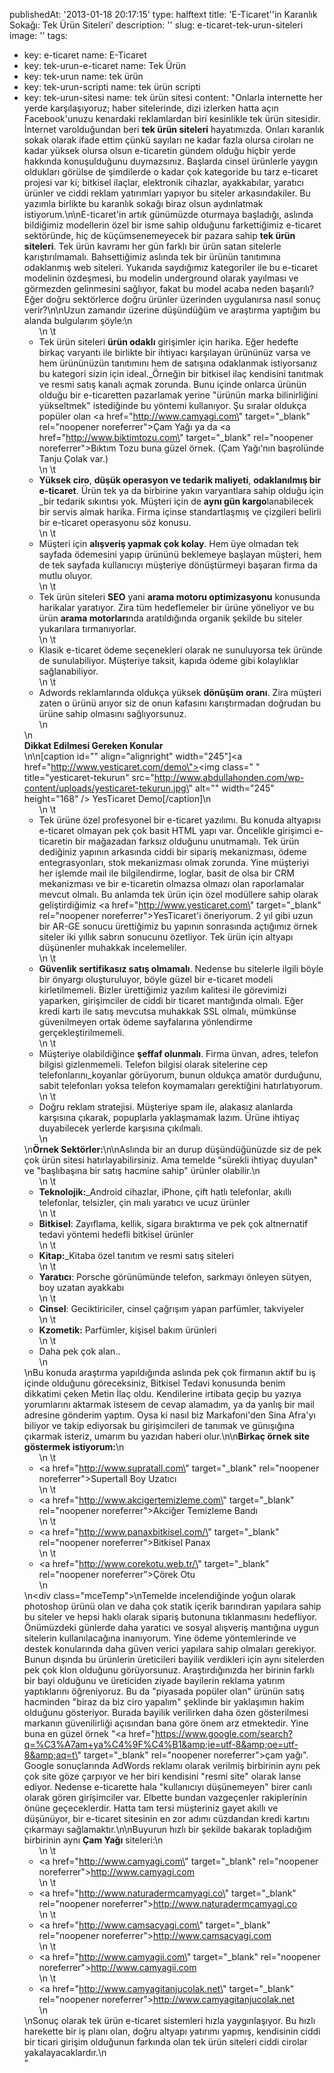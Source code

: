 publishedAt: '2013-01-18 20:17:15'
type: halftext
title: 'E-Ticaret''in Karanlık Sokağı: Tek Ürün Siteleri'
description: ''
slug: e-ticaret-tek-urun-siteleri
image: ''
tags:
  - key: e-ticaret
    name: E-Ticaret
  - key: tek-urun-e-ticaret
    name: Tek Ürün
  - key: tek-urun
    name: tek ürün
  - key: tek-urun-scripti
    name: tek ürün scripti
  - key: tek-urun-sitesi
    name: tek ürün sitesi
content: "Onlarla internette her yerde karşılaşıyoruz; haber sitelerinde, dizi izlerken hatta açın Facebook'unuzu kenardaki reklamlardan biri kesinlikle tek ürün sitesidir. İnternet varolduğundan beri <strong>tek ürün siteleri</strong> hayatımızda. Onları karanlık sokak olarak ifade ettim çünkü sayıları ne kadar fazla olursa ciroları ne kadar yüksek olursa olsun e-ticaretin gündem olduğu hiçbir yerde hakkında konuşulduğunu duymazsınız. Başlarda cinsel ürünlerle yaygın oldukları görülse de şimdilerde o kadar çok kategoride bu tarz e-ticaret projesi var ki; bitkisel ilaçlar, elektronik cihazlar, ayakkabılar, yaratıcı ürünler ve ciddi reklam yatırımları yapıyor bu siteler arkasındakiler. Bu yazımla birlikte bu karanlık sokağı biraz olsun aydınlatmak istiyorum.\n\nE-ticaret'in artık günümüzde oturmaya başladığı, aslında bildiğimiz modellerin özel bir isme sahip olduğunu farkettiğimiz e-ticaret sektöründe, hiç de küçümsenemeyecek bir pazara sahip <strong>tek ürün siteleri</strong>. Tek ürün kavramı her gün farklı bir ürün satan sitelerle karıştırılmamalı. Bahsettiğimiz aslında tek bir ürünün tanıtımına odaklanmış web siteleri. Yukarıda saydığımız kategoriler ile bu e-ticaret modelinin özdeşmesi, bu modelin underground olarak yayılması ve görmezden gelinmesini sağlıyor, fakat bu model acaba neden başarılı? Eğer doğru sektörlerce doğru ürünler üzerinden uygulanırsa nasıl sonuç verir?\n\nUzun zamandır üzerine düşündüğüm ve araştırma yaptığım bu alanda bulgularım şöyle:\n<ul>\n \t<li>Tek ürün siteleri <strong>ürün odaklı</strong> girişimler için harika. Eğer hedefte birkaç varyantı ile birlikte bir ihtiyacı karşılayan ürününüz varsa ve hem ürününüzün tanıtımını hem de satışına odaklanmak istiyorsanız bu kategori sizin için ideal.\_Örneğin bir bitkisel ilaç kendisini tanıtmak ve resmi satış kanalı açmak zorunda. Bunu içinde onlarca ürünün olduğu bir e-ticaretten pazarlamak yerine \"ürünün marka bilinirliğini yükseltmek\" istediğinde bu yöntemi kullanıyor. Şu sıralar oldukça popüler olan <a href=\"http://www.camyagi.com\" target=\"_blank\" rel=\"noopener noreferrer\">Çam Yağı</a> ya da <a href=\"http://www.biktimtozu.com\" target=\"_blank\" rel=\"noopener noreferrer\">Bıktım Tozu</a> buna güzel örnek. (Çam Yağı'nın başrolünde Tanju Çolak var.)</li>\n \t<li><strong>Yüksek ciro</strong>, <strong>düşük operasyon ve tedarik maliyeti</strong>, <strong>odaklanılmış bir e-ticaret</strong>. Ürün tek ya da birbirine yakın varyantlara sahip olduğu için \_bir tedarik sıkıntısı yok. Müşteri için de <strong>aynı gün kargo</strong>lanabilecek bir servis almak harika. Firma içinse standartlaşmış ve çizgileri belirli bir e-ticaret operasyonu söz konusu.</li>\n \t<li>Müşteri için <strong>alışveriş yapmak çok kolay</strong>. Hem üye olmadan tek sayfada ödemesini yapıp ürününü beklemeye başlayan müşteri, hem de tek sayfada kullanıcıyı müşteriye dönüştürmeyi başaran firma da mutlu oluyor.</li>\n \t<li>Tek ürün siteleri <strong>SEO</strong> yani <strong>arama motoru optimizasyonu</strong> konusunda harikalar yaratıyor. Zira tüm hedeflemeler bir ürüne yöneliyor ve bu ürün <strong>arama motorları</strong>nda aratıldığında organik şekilde bu siteler yukarılara tırmanıyorlar.</li>\n \t<li>Klasik e-ticaret ödeme seçenekleri olarak ne sunuluyorsa tek üründe de sunulabiliyor. Müşteriye taksit, kapıda ödeme gibi kolaylıklar sağlanabiliyor.</li>\n \t<li>Adwords reklamlarında oldukça yüksek <strong>dönüşüm oranı</strong>. Zira müşteri zaten o ürünü arıyor siz de onun kafasını karıştırmadan doğrudan bu ürüne sahip olmasını sağlıyorsunuz.</li>\n</ul>\n<div><strong>Dikkat Edilmesi Gereken Konular</strong></div>\n\n[caption id=\"\" align=\"alignright\" width=\"245\"]<a href=\"http://www.yesticaret.com/demo\"><img class=\" \" title=\"yesticaret-tekurun\" src=\"http://www.abdullahonden.com/wp-content/uploads/yesticaret-tekurun.jpg\" alt=\"\" width=\"245\" height=\"168\" /></a> YesTicaret Demo[/caption]\n<ul>\n \t<li>Tek ürüne özel profesyonel bir e-ticaret yazılımı. Bu konuda altyapısı e-ticaret olmayan pek çok basit HTML yapı var. Öncelikle girişimci e-ticaretin bir mağazadan farksız olduğunu unutmamalı. Tek ürün dediğiniz yapının arkasında ciddi bir sipariş mekanizması, ödeme entegrasyonları, stok mekanizması olmak zorunda. Yine müşteriyi her işlemde mail ile bilgilendirme, loglar, basit de olsa bir CRM mekanizması ve bir e-ticaretin olmazsa olmazı olan raporlamalar mevcut olmalı. Bu anlamda tek ürün için özel modüllere sahip olarak geliştirdiğimiz <a href=\"http://www.yesticaret.com\" target=\"_blank\" rel=\"noopener noreferrer\">YesTicaret</a>'i öneriyorum. 2 yıl gibi uzun bir AR-GE sonucu ürettiğimiz bu yapının sonrasında açtığımız örnek siteler iki yıllık sabrın sonucunu özetliyor. Tek ürün için altyapı düşünenler muhakkak incelemeliler.</li>\n \t<li><strong>Güvenlik sertifikasız satış olmamalı</strong>. Nedense bu sitelerle ilgili böyle bir önyargı oluşturuluyor, böyle güzel bir e-ticaret modeli kirletilmemeli. Bizler ürettiğimiz yazılım kalitesi ile görevimizi yaparken, girişimciler de ciddi bir ticaret mantığında olmalı. Eğer kredi kartı ile satış mevcutsa muhakkak SSL olmalı, mümkünse güvenilmeyen ortak ödeme sayfalarına yönlendirme gerçekleştirilmemeli.</li>\n \t<li>Müşteriye olabildiğince <strong>şeffaf olunmalı</strong>. Firma ünvan, adres, telefon bilgisi gizlenmemeli. Telefon bilgisi olarak sitelerine cep telefonlarını\_koyanlar görüyorum, bunun oldukça amatör durduğunu, sabit telefonları yoksa telefon koymamaları gerektiğini hatırlatıyorum.</li>\n \t<li>Doğru reklam stratejisi. Müşteriye spam ile, alakasız alanlarda karşısına çıkarak, popuplarla yaklaşmamak lazım. Ürüne ihtiyaç duyabilecek yerlerde karşısına çıkılmalı.</li>\n</ul>\n<strong>Örnek Sektörler:</strong>\n\nAslında bir an durup düşündüğünüzde siz de pek çok ürün sitesi hatırlayabilirsiniz. Ama temelde \"sürekli ihtiyaç duyulan\" ve \"başlıbaşına bir satış hacmine sahip\" ürünler olabilir.\n<ul>\n \t<li><strong>Teknolojik:</strong>\_Android cihazlar, iPhone, çift hatlı telefonlar, akıllı telefonlar, telsizler, çin malı yaratıcı ve ucuz ürünler</li>\n \t<li><strong>Bitkisel</strong>: Zayıflama, kellik, sigara bıraktırma ve pek çok altnernatif tedavi yöntemi hedefli bitkisel ürünler</li>\n \t<li><strong>Kitap:</strong>\_Kitaba özel tanıtım ve resmi satış siteleri</li>\n \t<li><strong>Yaratıcı</strong>: Porsche görünümünde telefon, sarkmayı önleyen sütyen, boy uzatan ayakkabı</li>\n \t<li><strong>Cinsel</strong>: Geciktiriciler, cinsel çağrışım yapan parfümler, takviyeler</li>\n \t<li><strong>Kzometik:</strong> Parfümler, kişisel bakım ürünleri</li>\n \t<li>Daha pek çok alan..</li>\n</ul>\nBu konuda araştırma yapıldığında aslında pek çok firmanın aktif bu iş içinde olduğunu göreceksiniz, Bitkisel Tedavi konusunda benim dikkatimi çeken Metin İlaç oldu. Kendilerine irtibata geçip bu yazıya yorumlarını aktarmak istesem de cevap alamadım, ya da yanlış bir mail adresine gönderim yaptım. Oysa ki nasıl biz Markafoni'den Sina Afra'yı biliyor ve takip ediyorsak bu girişimcileri de tanımak ve günışığına çıkarmak isteriz, umarım bu yazıdan haberi olur.\n\n<strong>Birkaç örnek site göstermek istiyorum:</strong>\n<ul>\n \t<li><a href=\"http://www.supratall.com\" target=\"_blank\" rel=\"noopener noreferrer\">Supertall Boy Uzatıcı</a></li>\n \t<li><a href=\"http://www.akcigertemizleme.com\" target=\"_blank\" rel=\"noopener noreferrer\">Akciğer Temizleme Bandı</a></li>\n \t<li><a href=\"http://www.panaxbitkisel.com/\" target=\"_blank\" rel=\"noopener noreferrer\">Bitkisel Panax</a></li>\n \t<li><a href=\"http://www.corekotu.web.tr/\" target=\"_blank\" rel=\"noopener noreferrer\">Çörek Otu</a></li>\n</ul>\n<div class=\"mceTemp\"></div>\nTemelde incelendiğinde yoğun olarak photoshop ürünü olan ve daha çok statik içerik barındıran yapılara sahip bu siteler ve hepsi haklı olarak sipariş butonuna tıklanmasını hedefliyor. Önümüzdeki günlerde daha yaratıcı ve sosyal alışveriş mantığına uygun sitelerin kullanılacağına inanıyorum. Yine ödeme yöntemlerinde ve destek konularında daha güven verici yapılara sahip olmaları gerekiyor. Bunun dışında bu ürünlerin üreticileri bayilik verdikleri için aynı sitelerden pek çok klon olduğunu görüyorsunuz. Araştırdığınızda her birinin farklı bir bayi olduğunu ve üreticiden ziyade bayilerin reklama yatırım yaptıklarını öğreniyoruz. Bu da \"piyasada popüler olan\" ürünün satış hacminden \"biraz da biz ciro yapalım\" şeklinde bir yaklaşımın hakim olduğunu gösteriyor. Burada bayilik verilirken daha özen gösterilmesi markanın güvenilirliği açısından bana göre önem arz etmektedir. Yine buna en güzel örnek \"<a href=\"https://www.google.com/search?q=%C3%A7am+ya%C4%9F%C4%B1&amp;ie=utf-8&amp;oe=utf-8&amp;aq=t\" target=\"_blank\" rel=\"noopener noreferrer\">çam yağı</a>\". Google sonuçlarında AdWords reklamı olarak verilmiş birbirinin aynı pek çok site göze çarpıyor ve her biri kendisini \"resmi site\" olarak lanse ediyor. Nedense e-ticarette hala \"kullanıcıyı düşünemeyen\" birer canlı olarak gören girişimciler var. Elbette bundan vazgeçenler rakiplerinin önüne geçeceklerdir. Hatta tam tersi müşteriniz gayet akıllı ve düşünüyor, bir e-ticaret sitesinin en zor adımı cüzdandan kredi kartını çıkarmayı sağlamaktır.\n\nBuyurun hızlı bir şekilde bakarak topladığım birbirinin aynı <strong>Çam Yağı</strong> siteleri:\n<ul>\n \t<li><a href=\"http://www.camyagi.com\" target=\"_blank\" rel=\"noopener noreferrer\">http://www.camyagi.com</a></li>\n \t<li><a href=\"http://www.naturadermcamyagi.co\" target=\"_blank\" rel=\"noopener noreferrer\">http://www.naturadermcamyagi.co</a></li>\n \t<li><a href=\"http://www.camsacyagi.com\" target=\"_blank\" rel=\"noopener noreferrer\">http://www.camsacyagi.com</a></li>\n \t<li><a href=\"http://www.camyagii.com\" target=\"_blank\" rel=\"noopener noreferrer\">http://www.camyagii.com</a></li>\n \t<li><a href=\"http://www.camyagitanjucolak.net\" target=\"_blank\" rel=\"noopener noreferrer\">http://www.camyagitanjucolak.net</a></li>\n</ul>\nSonuç olarak tek ürün e-ticaret sistemleri hızla yaygınlaşıyor. Bu hızlı harekette bir iş planı olan, doğru altyapı yatırımı yapmış, kendisinin ciddi bir ticari girişim olduğunun farkında olan tek ürün siteleri ciddi cirolar yakalayacaklardır.\n<div></div>"

